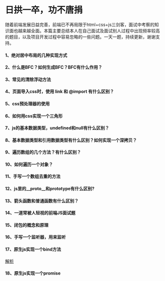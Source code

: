 # 日拱一卒，功不唐捐

随着前端发展日益完善，前端已不再局限于html+css+js三剑客，面试中考察的知识面也越来越全面。本篇主要总结本人在自己面试及面试别人过程中出现频率较高的题目，以及项目开发过程中容易忽略的一些问题。一天一题，持续更新，谢谢支持。

#### 1、绝对居中布局的几种实现方式  
<!-- [查看解析]() -->

#### 2、什么是BFC？如何生成BFC？BFC有什么作用？
<!-- [查看解析]() -->

#### 3、常见的清除浮动方法
<!-- [查看解析]() -->

#### 4、页面导入css时，使用 link 和 @import 有什么区别？

#### 5、css预处理器的使用

#### 6、如何用css实现一个三角形

#### 7、js的基本数据类型，undefined和null有什么区别？

#### 8、基本数据类型和引用数据类型有什么区别？如何实现一个深拷贝？

#### 9、遍历数组的几个方法？有什么区别？

#### 10、如何遍历一个对象？

#### 11、手写一个数组去重的方法

#### 12、js里的__proto__和prototype有什么区别?

#### 13、箭头函数和普通函数有什么区别？

#### 14、一道常被人轻视的前端JS面试题

#### 15、闭包的概念和原理

#### 16、手写一个监听器，用来监听

#### 17、原生js实现一个bind方法
[解析](https://github.com/lihao336991/blog/blob/master/_posts/interview/17.md)
#### 18、原生js实现一个promise